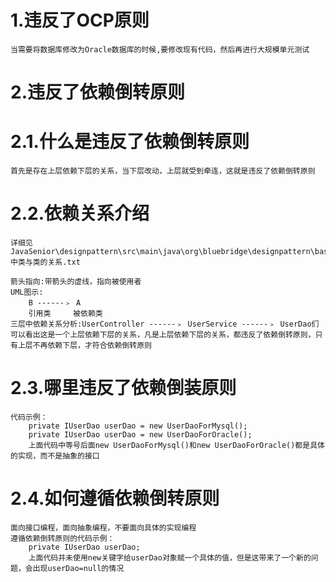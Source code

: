 # 1.违反了OCP原则
    当需要将数据库修改为Oracle数据库的时候,要修改现有代码，然后再进行大规模单元测试
# 2.违反了依赖倒转原则
# 2.1.什么是违反了依赖倒转原则
    首先是存在上层依赖下层的关系，当下层改动，上层就受到牵连，这就是违反了依赖倒转原则
# 2.2.依赖关系介绍
    详细见JavaSenior\designpattern\src\main\java\org\bluebridge\designpattern\basic\principles\java中类与类的关系.txt
    
    箭头指向:带箭头的虚线，指向被使用者
    UML图示:
        B ------﹥ A
        引用类     被依赖类
    三层中依赖关系分析:UserController ------﹥ UserService ------﹥ UserDao们可以看出这是一个上层依赖下层的关系，凡是上层依赖下层的关系，都违反了依赖倒转原则，只有上层不再依赖下层，才符合依赖倒转原则
# 2.3.哪里违反了依赖倒装原则
    代码示例：
        private IUserDao userDao = new UserDaoForMysql();
        private IUserDao userDao = new UserDaoForOracle();
        上面代码中等号后面new UserDaoForMysql()和new UserDaoForOracle()都是具体的实现，而不是抽象的接口
# 2.4.如何遵循依赖倒转原则
    面向接口编程，面向抽象编程，不要面向具体的实现编程
    遵循依赖倒转原则的代码示例：
        private IUserDao userDao;
        上面代码并未使用new关键字给userDao对象赋一个具体的值，但是这带来了一个新的问题，会出现userDao=null的情况